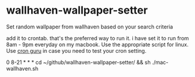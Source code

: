 # wallhaven-wallpaper-setter
Set random wallpaper from wallhaven based on your search criteria

add it to crontab. that's the preferred way to run it. i have set it to run from 8am - 9pm everyday on my macbook.  Use the appropriate script for linux. Use [cron guru](https://crontab.guru/) in case you need to test your cron setting.

0 8-21 * * * cd ~/github/wallhaven-wallpaper-setter/ && sh ./mac-wallhaven.sh
